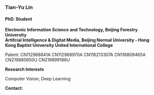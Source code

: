 ### Tian-Yu Lin
#### PhD. Student
**Electronic Information Science and Technology, Beijing Forestry University**\
**Artifcial Intelligence & Digitat Media, Beijing Normal University - Hong Kong Baptist University United International College**

Patent:
CN112968841A
CN112968970A
CN116213307A
CN116809465A
CN219880650U
CN219899188U


**Research Interests**

Computer Vision; Deep Learning

**Contact**: 